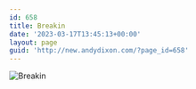 ```yaml
---
id: 658
title: Breakin
date: '2023-03-17T13:45:13+00:00'
layout: page
guid: 'http://new.andydixon.com/?page_id=658'
---
```


![Breakin](https://i0.wp.com/assets.g8x2.ldn.idrivee2-23.com/posters/Breakin%2001.jpg?w=1200&ssl=1 "Breakin")